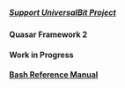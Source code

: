 ##### [Support UniversalBit Project](https://github.com/universalbit-dev/universalbit-dev/tree/main/support)

#### Quasar Framework 2

#### Work in Progress

#### [Bash Reference Manual](https://www.gnu.org/software/bash/manual/html_node/index.html)
